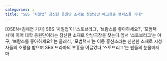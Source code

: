 ```yaml
---
categories: i
title: "SBS ‘치얼업’ 참신한 응원단 소재로 청량낭만 예고청춘 캠퍼스물 기대"
---
```

[OSEN=김채연 기자] SBS ‘치얼업’이 ‘스토브리그’, ‘브람스를 좋아하세요?’, ‘모범택시’에 이어 대학 응원단이라는 참신한 소재로 안방극장을 찾는다.앞서 ‘스토브리그’는 야구, ‘브람스를 좋아하세요?’는 클래식, ‘모범택시’는 이동 흥신소라는 신선한 소재로 시청자들의 호평을 받으며 SBS 드라마의 부흥을 이끌었다.‘스토브리그’는 팬들의 눈물마저 마